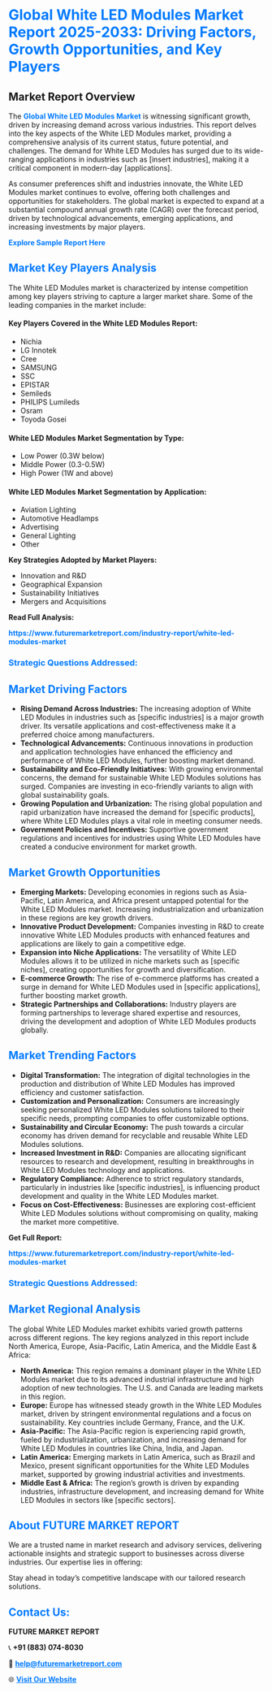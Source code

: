 <h1 style="color: #007BFF;">Global White LED Modules Market Report 2025-2033: Driving Factors, Growth Opportunities, and Key Players</h1>

<section id="overview">
<h2>Market Report Overview</h2>
<p>The <a href="https://www.futuremarketreport.com/industry-report/white-led-modules-market" style="color: #007BFF; text-decoration: none;"><strong>Global White LED Modules Market</strong></a> is witnessing significant growth, driven by increasing demand across various industries. This report delves into the key aspects of the White LED Modules market, providing a comprehensive analysis of its current status, future potential, and challenges. The demand for White LED Modules has surged due to its wide-ranging applications in industries such as [insert industries], making it a critical component in modern-day [applications].</p>
<p>As consumer preferences shift and industries innovate, the White LED Modules market continues to evolve, offering both challenges and opportunities for stakeholders. The global market is expected to expand at a substantial compound annual growth rate (CAGR) over the forecast period, driven by technological advancements, emerging applications, and increasing investments by major players.</p>
</section>

<section id="overview">
<p><a href="https://www.futuremarketreport.com/request-sample/reportId=75361" style="color: #007BFF; text-decoration: none;"><strong>Explore Sample Report Here</strong></a></p>
</section>

<section id="key-players">
<h2 style="color: #007BFF;">Market Key Players Analysis</h2>
<p>The White LED Modules market is characterized by intense competition among key players striving to capture a larger market share. Some of the leading companies in the market include:</p>
<h4>Key Players Covered in the White LED Modules Report:</h4>
<ul><li>Nichia</li><li>LG Innotek</li><li>Cree</li><li>SAMSUNG</li><li>SSC</li><li>EPISTAR</li><li>Semileds</li><li>PHILIPS Lumileds</li><li>Osram</li><li>Toyoda Gosei</li></ul>
<h4>White LED Modules Market Segmentation by Type:</h4>
<ul><li>Low Power (0.3W below)</li><li>Middle Power (0.3-0.5W)</li><li>High Power (1W and above)</li></ul>

<h4>White LED Modules Market Segmentation by Application:</h4>
<ul><li>Aviation Lighting</li><li>Automotive Headlamps</li><li>Advertising</li><li>General Lighting</li><li>Other</li></ul>
<p><strong>Key Strategies Adopted by Market Players:</strong></p>
<ul>
<li>Innovation and R&D</li>
<li>Geographical Expansion</li>
<li>Sustainability Initiatives</li>
<li>Mergers and Acquisitions</li>
</ul>
</section>

<section>
<p><strong>Read Full Analysis: </strong></p><a href="https://www.futuremarketreport.com/industry-report/white-led-modules-market" style="color: #007BFF; text-decoration: none;"><strong>https://www.futuremarketreport.com/industry-report/white-led-modules-market</strong></a>
<h3 style="color: #007BFF;">Strategic Questions Addressed:</h3>
</section>

<section id="driving-factors">
<h2 style="color: #007BFF;">Market Driving Factors</h2>
<ul>
<li><strong>Rising Demand Across Industries:</strong> The increasing adoption of White LED Modules in industries such as [specific industries] is a major growth driver. Its versatile applications and cost-effectiveness make it a preferred choice among manufacturers.</li>
<li><strong>Technological Advancements:</strong> Continuous innovations in production and application technologies have enhanced the efficiency and performance of White LED Modules, further boosting market demand.</li>
<li><strong>Sustainability and Eco-Friendly Initiatives:</strong> With growing environmental concerns, the demand for sustainable White LED Modules solutions has surged. Companies are investing in eco-friendly variants to align with global sustainability goals.</li>
<li><strong>Growing Population and Urbanization:</strong> The rising global population and rapid urbanization have increased the demand for [specific products], where White LED Modules plays a vital role in meeting consumer needs.</li>
<li><strong>Government Policies and Incentives:</strong> Supportive government regulations and incentives for industries using White LED Modules have created a conducive environment for market growth.</li>
</ul>
</section>

<section id="growth-opportunities">
<h2 style="color: #007BFF;">Market Growth Opportunities</h2>
<ul>
<li><strong>Emerging Markets:</strong> Developing economies in regions such as Asia-Pacific, Latin America, and Africa present untapped potential for the White LED Modules market. Increasing industrialization and urbanization in these regions are key growth drivers.</li>
<li><strong>Innovative Product Development:</strong> Companies investing in R&D to create innovative White LED Modules products with enhanced features and applications are likely to gain a competitive edge.</li>
<li><strong>Expansion into Niche Applications:</strong> The versatility of White LED Modules allows it to be utilized in niche markets such as [specific niches], creating opportunities for growth and diversification.</li>
<li><strong>E-commerce Growth:</strong> The rise of e-commerce platforms has created a surge in demand for White LED Modules used in [specific applications], further boosting market growth.</li>
<li><strong>Strategic Partnerships and Collaborations:</strong> Industry players are forming partnerships to leverage shared expertise and resources, driving the development and adoption of White LED Modules products globally.</li>
</ul>
</section>

<section id="trending-factors">
<h2 style="color: #007BFF;">Market Trending Factors</h2>
<ul>
<li><strong>Digital Transformation:</strong> The integration of digital technologies in the production and distribution of White LED Modules has improved efficiency and customer satisfaction.</li>
<li><strong>Customization and Personalization:</strong> Consumers are increasingly seeking personalized White LED Modules solutions tailored to their specific needs, prompting companies to offer customizable options.</li>
<li><strong>Sustainability and Circular Economy:</strong> The push towards a circular economy has driven demand for recyclable and reusable White LED Modules solutions.</li>
<li><strong>Increased Investment in R&D:</strong> Companies are allocating significant resources to research and development, resulting in breakthroughs in White LED Modules technology and applications.</li>
<li><strong>Regulatory Compliance:</strong> Adherence to strict regulatory standards, particularly in industries like [specific industries], is influencing product development and quality in the White LED Modules market.</li>
<li><strong>Focus on Cost-Effectiveness:</strong> Businesses are exploring cost-efficient White LED Modules solutions without compromising on quality, making the market more competitive.</li>
</ul>
</section>

<section>
<p><strong>Get Full Report: </strong></p><a href="https://www.futuremarketreport.com/industry-report/white-led-modules-market" style="color: #007BFF; text-decoration: none;"><strong>https://www.futuremarketreport.com/industry-report/white-led-modules-market</strong></a>
<h3 style="color: #007BFF;">Strategic Questions Addressed:</h3>
</section>


<section id="regional-analysis">
<h2 style="color: #007BFF;">Market Regional Analysis</h2>
<p>The global White LED Modules market exhibits varied growth patterns across different regions. The key regions analyzed in this report include North America, Europe, Asia-Pacific, Latin America, and the Middle East & Africa:</p>
<ul>
<li><strong>North America:</strong> This region remains a dominant player in the White LED Modules market due to its advanced industrial infrastructure and high adoption of new technologies. The U.S. and Canada are leading markets in this region.</li>
<li><strong>Europe:</strong> Europe has witnessed steady growth in the White LED Modules market, driven by stringent environmental regulations and a focus on sustainability. Key countries include Germany, France, and the U.K.</li>
<li><strong>Asia-Pacific:</strong> The Asia-Pacific region is experiencing rapid growth, fueled by industrialization, urbanization, and increasing demand for White LED Modules in countries like China, India, and Japan.</li>
<li><strong>Latin America:</strong> Emerging markets in Latin America, such as Brazil and Mexico, present significant opportunities for the White LED Modules market, supported by growing industrial activities and investments.</li>
<li><strong>Middle East & Africa:</strong> The region’s growth is driven by expanding industries, infrastructure development, and increasing demand for White LED Modules in sectors like [specific sectors].</li>
</ul>
</section>

<footer>
<h2 style="color: #007BFF;">About FUTURE MARKET REPORT</h2>
<p>We are a trusted name in market research and advisory services, delivering actionable insights and strategic support to businesses across diverse industries. Our expertise lies in offering:</p>

<p>Stay ahead in today’s competitive landscape with our tailored research solutions.</p>

<h2 style="color: #007BFF;">Contact Us:</h2>
<p><strong>FUTURE MARKET REPORT</strong></p>
<p>📞 <strong>+91 (883) 074-8030</strong></p>
<p>📧 <strong><a href="mailto:help@futuremarketreport.com" style="color: #007BFF;">help@futuremarketreport.com</a></strong></p>
<p>🌐 <strong><a href="https://www.futuremarketreport.com/" style="color: #007BFF;">Visit Our Website</a></strong></p>
</footer>